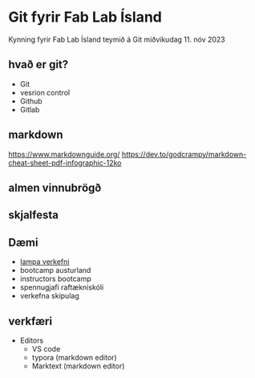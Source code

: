 # Git fyrir Fab Lab Ísland

Kynning fyrir Fab Lab Ísland teymið á Git miðvikudag 11. nóv 2023


## hvað er git?

- Git
- vesrion control
- Github
- Gitlab

## markdown

https://www.markdownguide.org/
https://dev.to/godcrampy/markdown-cheat-sheet-pdf-infographic-12ko  

## almen vinnubrögð

## skjalfesta 

## Dæmi

- [lampa verkefni](https://github.com/Fab-Lab-Akureyri/Lampi/)
- bootcamp austurland
- instructors bootcamp
- spennugjafi raftækniskóli
- verkefna skipulag

## verkfæri

- Editors
  - VS code
  - typora (markdown editor)
  - Marktext (markdown editor)
